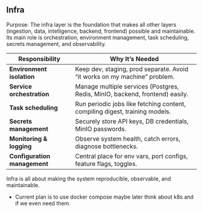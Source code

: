 ## Infra

Purpose: The infra layer is the foundation that makes all other layers (ingestion, data, intelligence, backend, frontend) possible and maintainable. Its main role is orchestration, environment management, task scheduling, secrets management, and observability.

| Responsibility               | Why It’s Needed                                                              |
| ---------------------------- | ---------------------------------------------------------------------------- |
| **Environment isolation**    | Keep dev, staging, prod separate. Avoid “it works on my machine” problem.    |
| **Service orchestration**    | Manage multiple services (Postgres, Redis, MinIO, backend, frontend) easily. |
| **Task scheduling**          | Run periodic jobs like fetching content, compiling digest, training models.  |
| **Secrets management**       | Securely store API keys, DB credentials, MinIO passwords.                    |
| **Monitoring & logging**     | Observe system health, catch errors, diagnose bottlenecks.                   |
| **Configuration management** | Central place for env vars, port configs, feature flags, toggles.            |

Infra is all about making the system reproducible, observable, and maintainable.

- Current plan is to use docker compose maybe later think about k8s and if we even need them.

